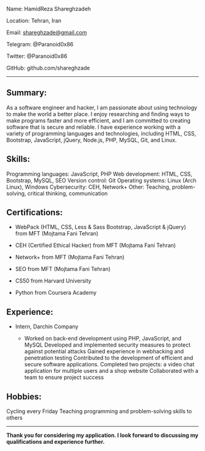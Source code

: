 Name: HamidReza Shareghzadeh

Location: Tehran, Iran

Email: shareghzade@gmail.com

Telegram: @Paranoid0x86

Twitter: @Paranoid0x86

GitHub: github.com/shareghzade

----------
## Summary:

As a software engineer and hacker, I am passionate about using technology to make the world a better place. I enjoy researching and finding ways to make programs faster and more efficient, and I am committed to creating software that is secure and reliable. I have experience working with a variety of programming languages and technologies, including HTML, CSS, Bootstrap, JavaScript, jQuery, Node.js, PHP, MySQL, Git, and Linux.


## Skills:

Programming languages: JavaScript, PHP
Web development: HTML, CSS, Bootstrap, MySQL, SEO
Version control: Git
Operating systems: Linux (Arch Linux), Windows
Cybersecurity: CEH, Network+
Other: Teaching, problem-solving, critical thinking, communication

## Certifications:

- WebPack (HTML, CSS, Less & Sass Bootstrap, JavaScript & jQuery) from MFT (Mojtama Fani Tehran)

- CEH (Certified Ethical Hacker) from MFT (Mojtama Fani Tehran)

- Network+ from MFT (Mojtama Fani Tehran)

- SEO from MFT (Mojtama Fani Tehran)

- CS50 from Harvard University

- Python from Coursera Academy


## Experience:

- Intern, Darchin Company

    - Worked on back-end development using PHP, JavaScript, and MySQL
Developed and implemented security measures to protect against potential attacks
Gained experience in webhacking and penetration testing
Contributed to the development of efficient and secure software applications.
Completed two projects: a video chat application for multiple users and a shop website
Collaborated with a team to ensure project success

## Hobbies:

Cycling every Friday
Teaching programming and problem-solving skills to others

-----
**Thank you for considering my application. I look forward to discussing my qualifications and experience further.**